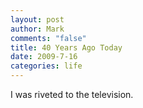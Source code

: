 ```yaml
--- 
layout: post
author: Mark
comments: "false"
title: 40 Years Ago Today
date: 2009-7-16
categories: life
---
```

I was riveted to the television.

<object width="480" height="385"><param name="movie" value="http://www.youtube.com/v/zGNryrsT7OI&hl=en&fs=1&rel=0"></param><param name="allowFullScreen" value="true"></param><param name="allowscriptaccess" value="always"></param><embed src="http://www.youtube.com/v/zGNryrsT7OI&hl=en&fs=1&rel=0" type="application/x-shockwave-flash" allowscriptaccess="always" allowfullscreen="true" width="480" height="385"></embed></object>
